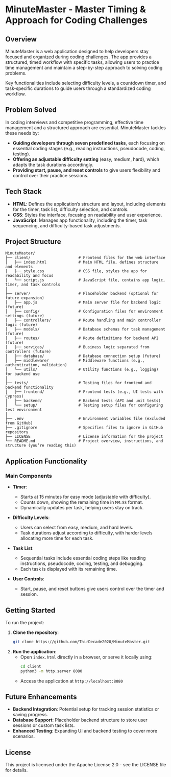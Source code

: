 # MinuteMaster - Master Timing & Approach for Coding Challenges

## Overview
MinuteMaster is a web application designed to help developers stay focused and organized during coding challenges. The app provides a structured, timed workflow with specific tasks, allowing users to practice time management and maintain a step-by-step approach to solving coding problems.

Key functionalities include selecting difficulty levels, a countdown timer, and task-specific durations to guide users through a standardized coding workflow.

## Problem Solved
In coding interviews and competitive programming, effective time management and a structured approach are essential. MinuteMaster tackles these needs by:
- **Guiding developers through seven predefined tasks**, each focusing on essential coding stages (e.g., reading instructions, pseudocode, coding, testing).
- **Offering an adjustable difficulty setting** (easy, medium, hard), which adapts the task durations accordingly.
- **Providing start, pause, and reset controls** to give users flexibility and control over their practice sessions.

## Tech Stack
- **HTML**: Defines the application’s structure and layout, including elements for the timer, task list, difficulty selection, and controls.
- **CSS**: Styles the interface, focusing on readability and user experience.
- **JavaScript**: Manages app functionality, including the timer, task sequencing, and difficulty-based task adjustments.

## Project Structure

```plaintext
MinuteMaster/
├── client/                     # Frontend files for the web interface
│   ├── index.html              # Main HTML file, defines structure and elements
│   ├── style.css               # CSS file, styles the app for readability and focus
│   └── script.js               # JavaScript file, contains app logic, timer, and task controls
│
├── server/                     # Placeholder backend (optional for future expansion)
│   ├── app.js                  # Main server file for backend logic (future)
│   ├── config/                 # Configuration files for environment settings (future)
│   ├── controllers/            # Route handling and main controller logic (future)
│   ├── models/                 # Database schemas for task management (future)
│   ├── routes/                 # Route definitions for backend API (future)
│   ├── services/               # Business logic separated from controllers (future)
│   ├── database/               # Database connection setup (future)
│   ├── middleware/             # Middleware functions (e.g., authentication, validation)
│   └── utils/                  # Utility functions (e.g., logging) for backend use
│
├── tests/                      # Testing files for frontend and backend functionality
│   ├── frontend/               # Frontend tests (e.g., UI tests with Cypress)
│   ├── backend/                # Backend tests (API and unit tests)
│   └── setup/                  # Testing setup files for configuring test environment
│
├── .env                        # Environment variables file (excluded from GitHub)
├── .gitignore                  # Specifies files to ignore in GitHub repository
├── LICENSE                     # License information for the project
└── README.md                   # Project overview, instructions, and structure (you’re reading this)
```

## Application Functionality

### Main Components
- **Timer**: 
  - Starts at 15 minutes for easy mode (adjustable with difficulty).
  - Counts down, showing the remaining time in `MM:SS` format.
  - Dynamically updates per task, helping users stay on track.

- **Difficulty Levels**: 
  - Users can select from easy, medium, and hard levels.
  - Task durations adjust according to difficulty, with harder levels allocating more time for each task.

- **Task List**:
  - Sequential tasks include essential coding steps like reading instructions, pseudocode, coding, testing, and debugging.
  - Each task is displayed with its remaining time.

- **User Controls**:
  - Start, pause, and reset buttons give users control over the timer and session.

## Getting Started

To run the project:

1. **Clone the repository**:
   ```bash
   git clone https://github.com/ThirDecade2020/MinuteMaster.git

2. **Run the application**:
   - Open `index.html` directly in a browser, or serve it locally using:
     ```bash
     cd client
     python3 -m http.server 8080
     ```
   - Access the application at `http://localhost:8080`

## Future Enhancements

- **Backend Integration**: Potential setup for tracking session statistics or saving progress.
- **Database Support**: Placeholder backend structure to store user sessions or custom task lists.
- **Enhanced Testing**: Expanding UI and backend testing to cover more scenarios.

## License
This project is licensed under the Apache License 2.0 - see the LICENSE file for details.

